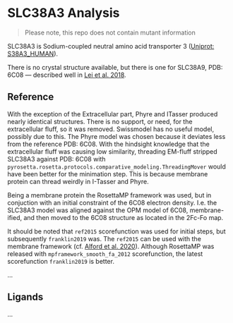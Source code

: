 # SLC38A3 Analysis

> Please note, this repo does not contain mutant information

SLC38A3 is Sodium-coupled neutral amino acid transporter 3 ([Uniprot: S38A3_HUMAN](https://www.uniprot.org/uniprot/Q99624)).

There is no crystal structure available, but there is one for SLC38A9, PDB: 6C08
— described well in [Lei et al. 2018](https://www.nature.com/articles/s41594-018-0072-2).

## Reference

With the exception of the Extracellular part, Phyre and ITasser produced nearly identical structures.
There is no support, or need, for the extracellular fluff, so it was removed.
Swissmodel has no useful model, possibly due to this.
The Phyre model was chosen because it deviates less from the reference PDB: 6C08.
With the hindsight knowledge that the extracellular fluff was causing low similarity, 
threading EM-fluff stripped SLC38A3 against PDB: 6C08 
with `pyrosetta.rosetta.protocols.comparative_modeling.ThreadingMover` would have been better for the minimation step.
This is because membrane protein can thread weirdly in I-Tasser and Phyre.

Being a membrane protein the RosettaMP framework was used, but in conjuction with an initial constraint of the 6C08 electron density.
I.e. the SLC38A3 model was aligned against the OPM model of 6C08, membrane-ified, and then moved to the 6C08 structure as located in 
the 2Fc-Fo map.

It should be noted that `ref2015` scorefunction was used for initial steps, but subsequently `franklin2019` was.
The `ref2015` can be used with the membrane framework (cf. [Alford et al. 2020](https://www.sciencedirect.com/science/article/pii/S000634952030237X)).
Although RosettaMP was released with `mpframework_smooth_fa_2012` scorefunction, the latest scorefunction `franklin2019` is better.

...

## Ligands

...